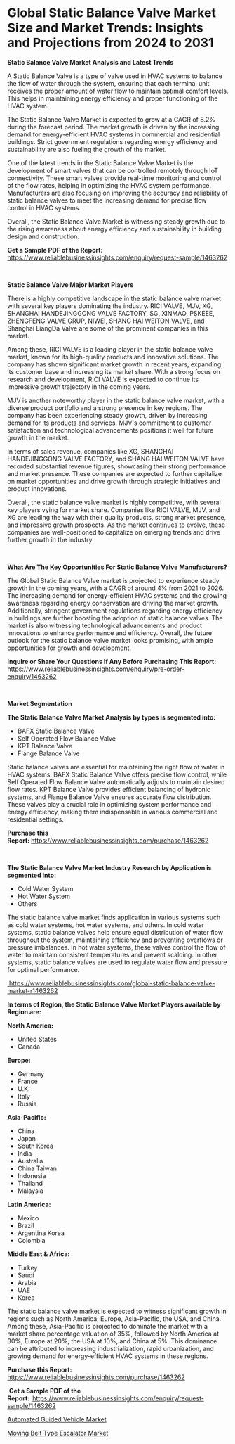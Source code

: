 <p><h1>Global Static Balance Valve Market Size and Market Trends: Insights and Projections from 2024 to 2031</h1></p><p><strong>Static Balance Valve Market Analysis and Latest Trends</strong></p>
<p><p>A Static Balance Valve is a type of valve used in HVAC systems to balance the flow of water through the system, ensuring that each terminal unit receives the proper amount of water flow to maintain optimal comfort levels. This helps in maintaining energy efficiency and proper functioning of the HVAC system.</p><p>The Static Balance Valve Market is expected to grow at a CAGR of 8.2% during the forecast period. The market growth is driven by the increasing demand for energy-efficient HVAC systems in commercial and residential buildings. Strict government regulations regarding energy efficiency and sustainability are also fueling the growth of the market.</p><p>One of the latest trends in the Static Balance Valve Market is the development of smart valves that can be controlled remotely through IoT connectivity. These smart valves provide real-time monitoring and control of the flow rates, helping in optimizing the HVAC system performance. Manufacturers are also focusing on improving the accuracy and reliability of static balance valves to meet the increasing demand for precise flow control in HVAC systems.</p><p>Overall, the Static Balance Valve Market is witnessing steady growth due to the rising awareness about energy efficiency and sustainability in building design and construction.</p></p>
<p><strong>Get a Sample PDF of the Report:&nbsp;</strong> <a href="https://www.reliablebusinessinsights.com/enquiry/request-sample/1463262">https://www.reliablebusinessinsights.com/enquiry/request-sample/1463262</a></p>
<p>&nbsp;</p>
<p><strong>Static Balance Valve Major Market Players</strong></p>
<p><p>There is a highly competitive landscape in the static balance valve market with several key players dominating the industry. RICI VALVE, MJV, XG, SHANGHAI HANDEJINGGONG VALVE FACTORY, SG, XINMAO, PSKEEE, ZHENGFENG VALVE GRUP, NIWEI, SHANG HAI WEITON VALVE, and Shanghai LiangDa Valve are some of the prominent companies in this market.</p><p>Among these, RICI VALVE is a leading player in the static balance valve market, known for its high-quality products and innovative solutions. The company has shown significant market growth in recent years, expanding its customer base and increasing its market share. With a strong focus on research and development, RICI VALVE is expected to continue its impressive growth trajectory in the coming years.</p><p>MJV is another noteworthy player in the static balance valve market, with a diverse product portfolio and a strong presence in key regions. The company has been experiencing steady growth, driven by increasing demand for its products and services. MJV's commitment to customer satisfaction and technological advancements positions it well for future growth in the market.</p><p>In terms of sales revenue, companies like XG, SHANGHAI HANDEJINGGONG VALVE FACTORY, and SHANG HAI WEITON VALVE have recorded substantial revenue figures, showcasing their strong performance and market presence. These companies are expected to further capitalize on market opportunities and drive growth through strategic initiatives and product innovations.</p><p>Overall, the static balance valve market is highly competitive, with several key players vying for market share. Companies like RICI VALVE, MJV, and XG are leading the way with their quality products, strong market presence, and impressive growth prospects. As the market continues to evolve, these companies are well-positioned to capitalize on emerging trends and drive further growth in the industry.</p></p>
<p>&nbsp;</p>
<p><strong>What Are The Key Opportunities For Static Balance Valve Manufacturers?</strong></p>
<p><p>The Global Static Balance Valve market is projected to experience steady growth in the coming years, with a CAGR of around 4% from 2021 to 2026. The increasing demand for energy-efficient HVAC systems and the growing awareness regarding energy conservation are driving the market growth. Additionally, stringent government regulations regarding energy efficiency in buildings are further boosting the adoption of static balance valves. The market is also witnessing technological advancements and product innovations to enhance performance and efficiency. Overall, the future outlook for the static balance valve market looks promising, with ample opportunities for growth and development.</p></p>
<p><strong>Inquire or Share Your Questions If Any Before Purchasing This Report:</strong> <a href="https://www.reliablebusinessinsights.com/enquiry/pre-order-enquiry/1463262">https://www.reliablebusinessinsights.com/enquiry/pre-order-enquiry/1463262</a></p>
<p>&nbsp;</p>
<p><strong>Market Segmentation</strong></p>
<p><strong>The Static Balance Valve Market Analysis by types is segmented into:</strong></p>
<p><ul><li>BAFX Static Balance Valve</li><li>Self Operated Flow Balance Valve</li><li>KPT Balance Valve</li><li>Flange Balance Valve</li></ul></p>
<p><p>Static balance valves are essential for maintaining the right flow of water in HVAC systems. BAFX Static Balance Valve offers precise flow control, while Self Operated Flow Balance Valve automatically adjusts to maintain desired flow rates. KPT Balance Valve provides efficient balancing of hydronic systems, and Flange Balance Valve ensures accurate flow distribution. These valves play a crucial role in optimizing system performance and energy efficiency, making them indispensable in various commercial and residential settings.</p></p>
<p><strong>Purchase this Report:&nbsp;</strong><a href="https://www.reliablebusinessinsights.com/purchase/1463262">https://www.reliablebusinessinsights.com/purchase/1463262</a></p>
<p>&nbsp;</p>
<p><strong>The Static Balance Valve Market Industry Research by Application is segmented into:</strong></p>
<p><ul><li>Cold Water System</li><li>Hot Water System</li><li>Others</li></ul></p>
<p><p>The static balance valve market finds application in various systems such as cold water systems, hot water systems, and others. In cold water systems, static balance valves help ensure equal distribution of water flow throughout the system, maintaining efficiency and preventing overflows or pressure imbalances. In hot water systems, these valves control the flow of water to maintain consistent temperatures and prevent scalding. In other systems, static balance valves are used to regulate water flow and pressure for optimal performance.</p></p>
<p><a href="https://www.reliablebusinessinsights.com/global-static-balance-valve-market-r1463262">&nbsp;https://www.reliablebusinessinsights.com/global-static-balance-valve-market-r1463262</a></p>
<p><strong>In terms of Region, the Static Balance Valve Market Players available by Region are:</strong></p>
<p>
    <p> <strong> North America: </strong>
        <ul>
            <li>United States</li>
            <li>Canada</li>
        </ul>
        </p> 
    <p> <strong> Europe: </strong>
        <ul>
            <li>Germany</li>
            <li>France</li>
            <li>U.K.</li>
            <li>Italy</li>
            <li>Russia</li>
        </ul>
        </p> 
    <p> <strong> Asia-Pacific: </strong>
        <ul>
            <li>China</li>
            <li>Japan</li>
            <li>South Korea</li>
            <li>India</li>
            <li>Australia</li>
            <li>China Taiwan</li>
            <li>Indonesia</li>
            <li>Thailand</li>
            <li>Malaysia</li>
        </ul>
        </p> 
    <p> <strong> Latin America: </strong>
        <ul>
            <li>Mexico</li>
            <li>Brazil</li>
            <li>Argentina Korea</li>
            <li>Colombia</li>
        </ul>
        </p> 
    <p> <strong> Middle East & Africa: </strong>
        <ul>
            <li>Turkey</li>
            <li>Saudi</li>
            <li>Arabia</li>
            <li>UAE</li>
            <li>Korea</li>
        </ul>
    </p>
    </p>
<p><p>The static balance valve market is expected to witness significant growth in regions such as North America, Europe, Asia-Pacific, the USA, and China. Among these, Asia-Pacific is projected to dominate the market with a market share percentage valuation of 35%, followed by North America at 30%, Europe at 20%, the USA at 10%, and China at 5%. This dominance can be attributed to increasing industrialization, rapid urbanization, and growing demand for energy-efficient HVAC systems in these regions.</p></p>
<p><strong>Purchase this Report: </strong><a href="https://www.reliablebusinessinsights.com/purchase/1463262">https://www.reliablebusinessinsights.com/purchase/1463262</a></p>
<p>&nbsp;<strong>Get a Sample PDF of the Report:&nbsp;&nbsp;</strong><a href="https://www.reliablebusinessinsights.com/enquiry/request-sample/1463262">https://www.reliablebusinessinsights.com/enquiry/request-sample/1463262</a></p>
<p><strong></strong></p>
<p><p><a href="https://github.com/dimitrishawkinswaynenp91rgz/Market-Research-Report-List-3/blob/main/automated-guided-vehicle-market.md">Automated Guided Vehicle Market</a></p><p><a href="https://view.publitas.com/reportprime-1/moving-belt-type-escalator-market-a-global-and-regional-analysis-focus-on-region-country-level-analysis-and-competitive-landscape-analysis-and-forecast-2024-2031/">Moving Belt Type Escalator Market</a></p></p>